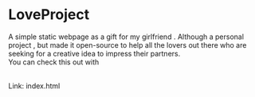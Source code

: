 # LoveProject
A simple static webpage as a gift for my girlfriend . Although a personal project , but made it open-source to help all the lovers out there who are seeking for a creative idea to impress their partners.
<br>
You can check this out with 

<br>
Link: index.html
